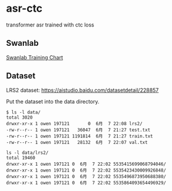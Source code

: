 # asr-ctc
transformer asr trained with ctc loss


## Swanlab

[Swanlab Training Chart](https://swanlab.cn/@owenliang/transformer-asr-ctc/runs/cxc5kz4x4kbztc41zs6bp/chart) 

## Dataset
LRS2 dataset: https://aistudio.baidu.com/datasetdetail/228857

Put the dataset into the data directory.

```
$ ls -l data/
total 3020
drwxr-xr-x 1 owen 197121       0  6月  7 22:08 lrs2/
-rw-r--r-- 1 owen 197121   36047  6月  7 21:27 test.txt
-rw-r--r-- 1 owen 197121 1191814  6月  7 21:27 train.txt
-rw-r--r-- 1 owen 197121   28132  6月  7 22:07 val.txt

ls -l data/lrs2/
total 19460
drwxr-xr-x 1 owen 197121 0  6月  7 22:02 5535415699068794046/
drwxr-xr-x 1 owen 197121 0  6月  7 22:02 5535423430009926848/
drwxr-xr-x 1 owen 197121 0  6月  7 22:02 5535496873950688380/
drwxr-xr-x 1 owen 197121 0  6月  7 22:02 5535864093654496929/
```
